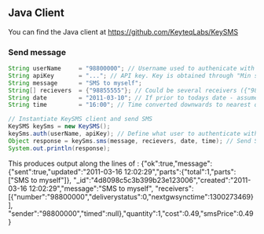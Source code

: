 ## Java Client
You can find the Java client at https://github.com/KeyteqLabs/KeySMS

### Send message

``` java
String userName     = "98800000"; // Username used to authenicate with
String apiKey       = "..."; // API key. Key is obtained through "Min side" at app.keysms.no
String message      = "SMS to myself";
String[] recievers  = {"98855555"}; // Could be several receivers ({"98800000",.....,"91555555"})
String date         = "2011-03-10"; // If prior to todays date - assumes date == today.
String time         = "16:00"; // Time converted downwards to nearest quarter. eg 14:41 => 14:30

// Instantiate KeySMS client and send SMS
KeySMS keySms = new KeySMS();
keySms.auth(userName, apiKey); // Define what user to authenticate with.
Object response = keySms.sms(message, recievers, date, time); // Send SMS to recievers. Returnes response from server. Date and time are optional.
System.out.println(response);
```

This produces output along the lines of :
    {"ok":true,"message":{"sent":true,"updated":"2011-03-16 12:02:29","parts":{"total":1,"parts":["SMS to myself"]},
    "_id":"4d8098c5c3b399b23e123006","created":"2011-03-16 12:02:29","message":"SMS to myself",
    "receivers":[{"number":"98800000","deliverystatus":0,"nextgwsynctime":1300273469}],
    "sender":"98800000","timed":null},"quantity":1,"cost":0.49,"smsPrice":0.49}

